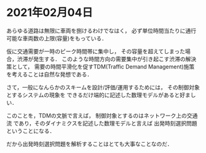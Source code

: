 # 2021年02月04日 


あらゆる道路は無限に車両を捌けるわけでなはく，
必ず単位時間当たりに通行可能な車両数の上限(容量)をもっている．



仮に交通需要が一時のピーク時間帯に集中し，
その容量を超えてしまった場合，渋滞が発生する．
このような時間方向の需要集中が引き起こす渋滞の解決策として，
需要の時間平滑化を促すTDM(Traffic Demand Management)施策
を考えることは自然な発想である．


さて，一般になんらかのスキームを設計/評価/運用するためには，
その制御対象とするシステムの現象を
できるだけ端的に記述した数理モデルがあると好ましい．


このことを，TDMの文脈で言えば，
制御対象とするのはネットワーク上の交通流
であり，そのダイナミクスを記述した数理モデルと言えば
出発時刻選択問題ということになる．




だから出発時刻選択問題を解析することはとても大事なことなのだ．


